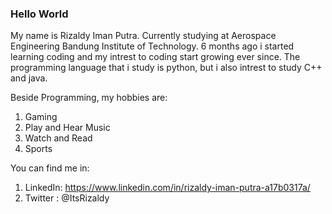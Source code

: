 ### Hello World 

<!--
**rizaldyip10/rizaldyip10** is a ✨ _special_ ✨ repository because its `README.md` (this file) appears on your GitHub profile.

Here are some ideas to get you started:

- 🔭 I’m currently working on ...
- 🌱 I’m currently learning ...
- 👯 I’m looking to collaborate on ...
- 🤔 I’m looking for help with ...
- 💬 Ask me about ...
- 📫 How to reach me: ...
- 😄 Pronouns: ...
- ⚡ Fun fact: ...
-->
My name is Rizaldy Iman Putra. Currently studying at Aerospace Engineering Bandung Institute of Technology. 6 months ago i started learning coding and my intrest to coding start growing ever since. The programming language that i study is python, but i also intrest to study C++ and java.

Beside Programming, my hobbies are:
1. Gaming
2. Play and Hear Music
3. Watch and Read
4. Sports

You can find me in:
1. LinkedIn: https://www.linkedin.com/in/rizaldy-iman-putra-a17b0317a/
2. Twitter : @ItsRizaldy
